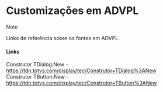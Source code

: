 # Customizações em ADVPL
> [!NOTE]
> Links de referência sobre os fontes em ADVPL.

#### Links
Construtor TDialog:New - https://tdn.totvs.com/display/tec/Construtor+TDialog%3ANew<br>
Construtor TButton:New - https://tdn.totvs.com/display/tec/Construtor+TButton%3ANew
